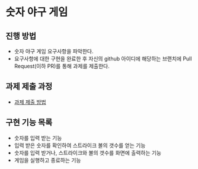 # 숫자 야구 게임
## 진행 방법
* 숫자 야구 게임 요구사항을 파악한다.
* 요구사항에 대한 구현을 완료한 후 자신의 github 아이디에 해당하는 브랜치에 Pull Request(이하 PR)를 통해 과제를 제출한다.

## 과제 제출 과정
* [과제 제출 방법](https://github.com/next-step/nextstep-docs/tree/master/precourse)

## 구현 기능 목록
* 숫자를 입력 받는 기능
* 입력 받은 숫자를 확인하여 스트라이크 볼의 갯수를 얻는 기능
* 숫자를 입력 받거나, 스트라이크와 볼의 갯수를 화면에 출력하는 기능
* 게임을 실행하고 종료하는 기능
